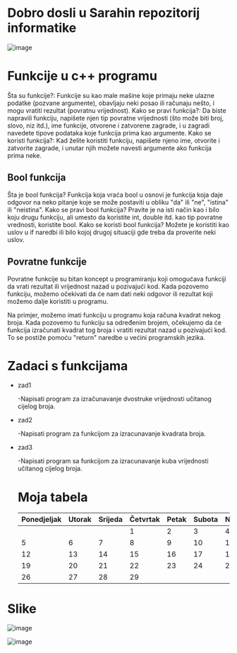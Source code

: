 # Dobro dosli u Sarahin repozitorij informatike





![image](https://github.com/ssaraaah/sarah-informatika/assets/169175938/f7af7e68-1ffe-408c-8550-6f17b13bca5f)


# Funkcije u c++ programu

Šta su funkcije?: 
Funkcije su kao male mašine koje primaju neke ulazne podatke (pozvane argumente), obavljaju neki posao ili računaju nešto, i mogu vratiti rezultat (povratnu vrijednost).
Kako se pravi funkcija?:
Da biste napravili funkciju, napišete njen tip povratne vrijednosti (što može biti broj, slovo, niz itd.), ime funkcije, otvorene i zatvorene zagrade, i u zagradi navedete tipove podataka koje funkcija prima kao argumente.
Kako se koristi funkcija?:
Kad želite koristiti funkciju, napišete njeno ime, otvorite i zatvorite zagrade, i unutar njih možete navesti argumente ako funkcija prima neke.

   ## Bool funkcija
Šta je bool funkcija?
Funkcija koja vraća bool u osnovi je funkcija koja daje odgovor na neko pitanje koje se može postaviti u obliku "da" ili "ne", "istina" ili "neistina".
Kako se pravi bool funkcija?
Pravite je na isti način kao i bilo koju drugu funkciju, ali umesto da koristite int, double itd. kao tip povratne vrednosti, koristite bool.
Kako se koristi bool funkcija?
Možete je koristiti kao uslov u if naredbi ili bilo kojoj drugoj situaciji gde treba da proverite neki uslov.

  ## Povratne funkcije

Povratne funkcije su bitan koncept u programiranju koji omogućava funkciji da vrati rezultat ili vrijednost nazad u pozivajući kod. Kada pozovemo funkciju, možemo očekivati da će nam dati neki odgovor ili rezultat koji možemo dalje koristiti u programu.

Na primjer, možemo imati funkciju u programu koja računa kvadrat nekog broja. Kada pozovemo tu funkciju sa određenim brojem, očekujemo da će funkcija izračunati kvadrat tog broja i vratiti rezultat nazad u pozivajući kod. To se postiže pomoću "return" naredbe u većini programskih jezika. 

# Zadaci s funkcijama

- zad1
  
    -Napisati program za izračunavanje dvostruke vrijednosti učitanog cijelog broja.
- zad2
  
    -Napisati program za funkcijom za izracunavanje kvadrata broja.
- zad3
  
    -Napisati program sa funkcijom za izracunavanje kuba vrijednosti učitanog cijelog broja.

  # Moja tabela

  | Ponedjeljak | Utorak  | Srijeda | Četvrtak | Petak | Subota | Nedjelja |
  |-------------|---------|---------|----------|-------|--------|----------|
  |             |         |         |    1     |   2   |  3     |     4    |
  |     5       |   6     |    7    |    8     |   9   |  10    |    11    |
  |     12      |   13    |    14   |    15    |   16  |  17    |    18    |
  |     19      |   20    |    21   |    22    |   23  |  24    |    25    |
  |     26      |   27    |    28   |    29    |


 # Slike

![image](https://github.com/ssaraaah/sarah-informatika/assets/169175938/c5fb565c-5fad-429a-b427-ef76c8b4f6d0)

![image](https://github.com/ssaraaah/sarah-informatika/assets/169175938/0aab7822-ea99-4199-a737-2de2df350e8c)



  

                           
  
